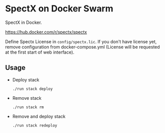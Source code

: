# SpectX on Docker Swarm

SpectX in Docker.

https://hub.docker.com/r/spectx/spectx

Define Spectx License in `config/spectx.lic`. If you don't have license yet, remove configuration from docker-compose.yml (License will be requested at the first start of web interface).

## Usage

- Deploy stack

    `./run stack deploy`

- Remove stack

    `./run stack rm`

- Remove and deploy stack

    `./run stack redeploy`


